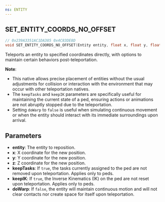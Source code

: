 ```yaml
---
ns: ENTITY
---
```

## SET_ENTITY_COORDS_NO_OFFSET

```c
// 0x239A3351AC1DA385 0x4C83DE8D
void SET_ENTITY_COORDS_NO_OFFSET(Entity entity, float x, float y, float z, BOOL keepTasks, BOOL keepIK, BOOL doWarp);
```

Teleports an entity to specified coordinates directly, with options to maintain certain behaviors post-teleportation.

**Note**:
- This native allows precise placement of entities without the usual adjustments for collision or interaction with the environment that may occur with other teleportation natives.
- The `keepTasks` and `keepIK` parameters are specifically useful for maintaining the current state of a ped, ensuring actions or animations are not abruptly stopped due to the teleportation.
- Setting `doWarp` to `false` is useful when simulating continuous movement or when the entity should interact with its immediate surroundings upon arrival.

## Parameters
* **entity**: The entity to reposition.
* **x**: X coordinate for the new position.
* **y**: Y coordinate for the new position.
* **z**: Z coordinate for the new position.
* **keepTasks**: If `true`, the tasks currently assigned to the ped are not removed upon teleportation. Applies only to peds.
* **keepIK**: If `true`, the Inverse Kinematics (IK) on the ped are not reset upon teleportation. Applies only to peds.
* **doWarp**: If `false`, the entity will maintain continuous motion and will not clear contacts nor create space for itself upon teleportation.